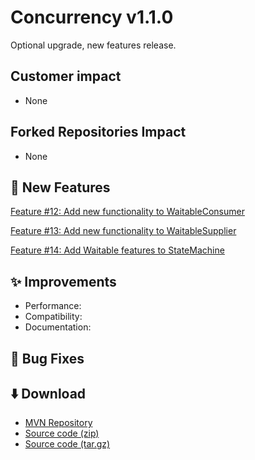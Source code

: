 # Concurrency v1.1.0

Optional upgrade, new features release.

## Customer impact
*  None

## Forked Repositories Impact
* None

## 🚀 New Features

[Feature #12: Add new functionality to WaitableConsumer](https://github.com/jonloucks/concurrency/issues/12)

[Feature #13: Add new functionality to WaitableSupplier](https://github.com/jonloucks/concurrency/issues/13)

[Feature #14: Add Waitable features to StateMachine](https://github.com/jonloucks/concurrency/issues/14)

## ✨ Improvements

*   Performance: 
*   Compatibility: 
*   Documentation: 

## 🐛 Bug Fixes

## ⬇️ Download

*   [MVN Repository](https://mvnrepository.com/artifact/io.github.jonloucks.concurrency/concurrency/1.1.0)
*   [Source code (zip)](https://github.com/jonloucks/concurrency/archive/refs/tags/v1.1.0.zip)
*   [Source code (tar.gz)](https://github.com/jonloucks/concurrency/archive/refs/tags/v1.1.0.tar.gz)
